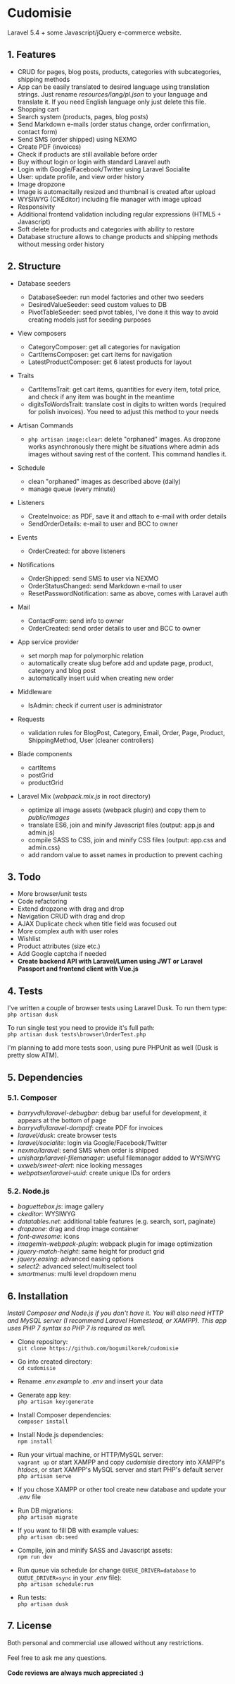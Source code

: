 # Cudomisie
Laravel 5.4 + some Javascript/jQuery e-commerce website.

## 1. Features
- CRUD for pages, blog posts, products, categories with subcategories, shipping methods
- App can be easily translated to desired language using translation strings. Just rename *resources/lang/pl.json* to your language and translate it. If you need English language only just delete this file.
- Shopping cart
- Search system (products, pages, blog posts)
- Send Markdown e-mails (order status change, order confirmation, contact form)
- Send SMS (order shipped) using NEXMO
- Create PDF (invoices)
- Check if products are still available before order
- Buy without login or login with standard Laravel auth
- Login with Google/Facebook/Twitter using Laravel Socialite
- User: update profile, and view order history
- Image dropzone
- Image is automacitally resized and thumbnail is created after upload
- WYSIWYG (CKEditor) including file manager with image upload
- Responsivity
- Additional frontend validation including regular expressions (HTML5 + Javascript)
- Soft delete for products and categories with ability to restore
- Database structure allows to change products and shipping methods without messing order history

## 2. Structure
- Database seeders
  - DatabaseSeeder: run model factories and other two seeders
  - DesiredValueSeeder: seed custom values to DB
  - PivotTableSeeder: seed pivot tables, I've done it this way to avoid creating models just for seeding purposes

- View composers
  - CategoryComposer: get all categories for navigation
  - CartItemsComposer: get cart items for navigation
  - LatestProductComposer: get 6 latest products for layout

- Traits
  - CartItemsTrait: get cart items, quantities for every item, total price, and check if any item was bought in the meantime
  - digitsToWordsTrait: translate cost in digits to written words (required for polish invoices). You need to adjust this method to your needs

- Artisan Commands
  - `php artisan image:clear`: delete "orphaned" images. As dropzone works asynchronously there might be situations where admin ads images without saving rest of the content. This command handles it.

- Schedule
  - clean "orphaned" images as described above (daily)
  - manage queue (every minute)

- Listeners
  - CreateInvoice: as PDF, save it and attach to e-mail with order details
  - SendOrderDetails: e-mail to user and BCC to owner

- Events
  - OrderCreated: for above listeners

- Notifications
  - OrderShipped: send SMS to user via NEXMO
  - OrderStatusChanged: send Markdown e-mail to user
  - ResetPasswordNotification: same as above, comes with Laravel auth

- Mail
  - ContactForm: send info to owner
  - OrderCreated: send order details to user and BCC to owner

- App service provider
  - set morph map for polymorphic relation
  - automatically create slug before add and update page, product, category and blog post
  - automatically insert uuid when creating new order

- Middleware
  - IsAdmin: check if current user is administrator

- Requests
  - validation rules for BlogPost, Category, Email, Order, Page, Product, ShippingMethod, User (cleaner controllers)

- Blade components
  - cartItems
  - postGrid
  - productGrid

- Laravel Mix (*webpack.mix.js* in root directory)
  - optimize all image assets (webpack plugin) and copy them to *public/images*
  - translate ES6, join and minify Javascript files (output: app.js and admin.js)
  - compile SASS to CSS, join and minify CSS files (output: app.css and admin.css)
  - add random value to asset names in production to prevent caching

## 3. Todo
- More browser/unit tests
- Code refactoring
- Extend dropzone with drag and drop
- Navigation CRUD with drag and drop
- AJAX Duplicate check when title field was focused out
- More complex auth with user roles
- Wishlist
- Product attributes (size etc.)
- Add Google captcha if needed
- **Create backend API with Laravel/Lumen using JWT or Laravel Passport and frontend client with Vue.js**

## 4. Tests
I've written a couple of browser tests using Laravel Dusk. To run them type:<br />
`php artisan dusk`

To run single test you need to provide it's full path:<br />
`php artisan dusk tests\browser\OrderTest.php`

I'm planning to add more tests soon, using pure PHPUnit as well (Dusk is pretty slow ATM).

## 5. Dependencies
### 5.1. Composer
- *barryvdh/laravel-debugbar*: debug bar useful for development, it appears at the bottom of page
- *barryvdh/laravel-dompdf*: create PDF for invoices
- *laravel/dusk*: create browser tests
- *laravel/socialite*: login via Google/Facebook/Twitter
- *nexmo/laravel*: send SMS when order is shipped
- *unisharp/laravel-filemanager*: useful filemanager added to WYSIWYG
- *uxweb/sweet-alert*: nice looking messages
- *webpatser/laravel-uuid*: create unique IDs for orders

### 5.2. Node.js
- *baguettebox.js*: image gallery
- *ckeditor*: WYSIWYG
- *datatables.net*: additional table features (e.g. search, sort, paginate)
- *dropzone*: drag and drop image container
- *font-awesome*: icons
- *imagemin-webpack-plugin*: webpack plugin for image optimization
- *jquery-match-height*: same height for product grid
- *jquery.easing*: advanced easing options
- *select2*: advanced select/multiselect tool
- *smartmenus*: multi level dropdown menu

## 6. Installation
*Install Composer and Node.js if you don't have it. You will also need HTTP and MySQL server (I recommend Laravel Homestead, or XAMPP). This app uses PHP 7 syntax so PHP 7 is required as well.*

- Clone repository:<br />
`git clone https://github.com/bogumilkorek/cudomisie`

- Go into created directory:<br />
`cd cudomisie`

- Rename *.env.example* to *.env* and insert your data

- Generate app key:<br />
`php artisan key:generate`

- Install Composer dependencies:<br />
`composer install`

- Install Node.js dependencies:<br />
`npm install`

- Run your virtual machine, or HTTP/MySQL server:<br />
`vagrant up` or start XAMPP and copy *cudomisie* directory into XAMPP's *htdocs*, or start XAMPP's MySQL server and start PHP's default server `php artisan serve`

- If you chose XAMPP or other tool create new database and update your *.env* file

- Run DB migrations:<br />
`php artisan migrate`

- If you want to fill DB with example values:<br />
`php artisan db:seed`

- Compile, join and minify SASS and Javascript assets:<br />
`npm run dev`

- Run queue via schedule (or change `QUEUE_DRIVER=database` to `QUEUE_DRIVER=sync` in your *.env* file):<br />
`php artisan schedule:run`

- Run tests:<br />
`php artisan dusk`

## 7. License
Both personal and commercial use allowed without any restrictions.<br /><br />
Feel free to ask me any questions.<br /><br />
**Code reviews are always much appreciated :)**
